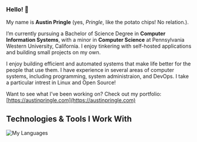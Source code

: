 ### Hello! 👋

My name is **Austin Pringle** (yes, _Pringle_, like the potato chips! No relation.). 

I’m currently pursuing a Bachelor of Science Degree in **Computer Information Systems**, with a minor in **Computer Science** at Pennsylvania Western University, California. I enjoy tinkering with self-hosted applications and building small projects on my own.

I enjoy building efficient and automated systems that make life better for the people that use them. I have experience in several areas of computer systems, including programming, system administraion, and DevOps. I take a particular intrest in Linux and Open Source!

Want to see what I’ve been working on? Check out my portfolio: [https://austinpringle.com](https://austinpringle.com)

## Technologies & Tools I Work With

![My Languages](https://skillicons.dev/icons?i=bash,c,cpp,git,github,gitlab,gtk,js,linux,mysql,python,php,rust)
